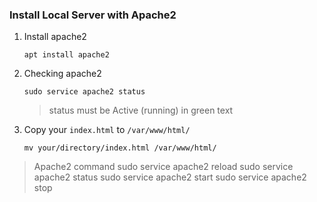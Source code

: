 ### Install Local Server with Apache2

1. Install apache2
   ```
   apt install apache2
   ```
2. Checking apache2
   ```
   sudo service apache2 status
   ```
   > status must be Active (running) in green text
3. Copy your `index.html` to `/var/www/html/`
   ```
   mv your/directory/index.html /var/www/html/
   ```

> Apache2 command
sudo service apache2 reload
sudo service apache2 status
sudo service apache2 start
sudo service apache2 stop